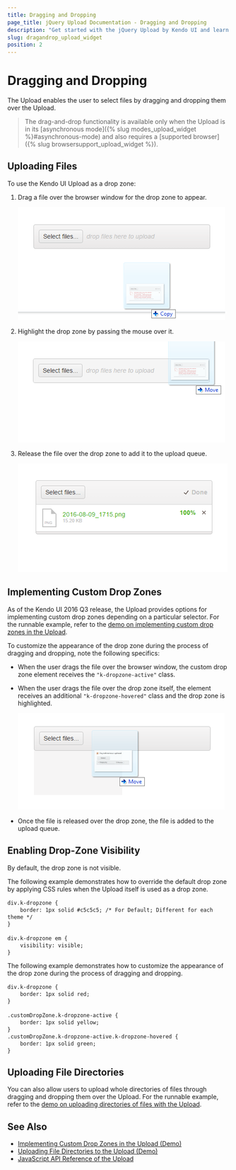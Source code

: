 ```yaml
---
title: Dragging and Dropping
page_title: jQuery Upload Documentation - Dragging and Dropping
description: "Get started with the jQuery Upload by Kendo UI and learn how to implement the uploading of files by dragging and dropping them."
slug: dragandrop_upload_widget
position: 2
---
```


# Dragging and Dropping

The Upload enables the user to select files by dragging and dropping them over the Upload.

> The drag-and-drop functionality is available only when the Upload is in its [asynchronous mode]({% slug modes_upload_widget %}#asynchronous-mode) and also requires a [supported browser]({% slug browsersupport_upload_widget %}).

## Uploading Files

To use the Kendo UI Upload as a drop zone:

1. Drag a file over the browser window for the drop zone to appear.

    ![Kendo UI for jQuery Drag files to make the drop zone appear](upload-dd1.png)

2. Highlight the drop zone by passing the mouse over it.

    ![Kendo UI for jQuery Pass the mouse to highlight the drop zone](upload-dd2.png)

3. Release the file over the drop zone to add it to the upload queue.

    ![Kendo UI for jQuery Release the file to the upload queue](upload-dd3.png)

## Implementing Custom Drop Zones

As of the Kendo UI 2016 Q3 release, the Upload provides options for implementing custom drop zones depending on a particular selector. For the runnable example, refer to the [demo on implementing custom drop zones in the Upload](https://demos.telerik.com/kendo-ui/upload/customdropzone).

To customize the appearance of the drop zone during the process of dragging and dropping, note the following specifics:

* When the user drags the file over the browser window, the custom drop zone element receives the `"k-dropzone-active"` class.
* When the user drags the file over the drop zone itself, the element receives an additional `"k-dropzone-hovered"` class and the drop zone is highlighted.

    ![Kendo UI for jQuery The file is dragged over the drop zone itself](upload-dd4.png)

* Once the file is released over the drop zone, the file is added to the upload queue.

## Enabling Drop-Zone Visibility

By default, the drop zone is not visible.

The following example demonstrates how to override the default drop zone by applying CSS rules when the Upload itself is used as a drop zone.

    div.k-dropzone {
        border: 1px solid #c5c5c5; /* For Default; Different for each theme */
    }

    div.k-dropzone em {
        visibility: visible;
    }

<!--*-->
The following example demonstrates how to customize the appearance of the drop zone during the process of dragging and dropping.

    div.k-dropzone {
        border: 1px solid red;
    }

    .customDropZone.k-dropzone-active {
        border: 1px solid yellow;
    }
    .customDropZone.k-dropzone-active.k-dropzone-hovered {
        border: 1px solid green;
    }

## Uploading File Directories

You can also allow users to upload whole directories of files through dragging and dropping them over the Upload. For the runnable example, refer to the [demo on uploading directories of files with the Upload](https://demos.telerik.com/kendo-ui/upload/directoryupload).

## See Also

* [Implementing Custom Drop Zones in the Upload (Demo)](https://demos.telerik.com/kendo-ui/upload/customdropzone)
* [Uploading File Directories to the Upload (Demo)](https://demos.telerik.com/kendo-ui/upload/directoryupload)
* [JavaScript API Reference of the Upload](/api/javascript/ui/upload)
